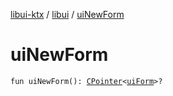 [libui-ktx](../index.md) / [libui](index.md) / [uiNewForm](./ui-new-form.md)

# uiNewForm

`fun uiNewForm(): `[`CPointer`](../kotlinx.cinterop/-c-pointer/index.md)`<`[`uiForm`](ui-form.md)`>?`